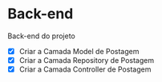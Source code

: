 # Back-end
Back-end do projeto
- [x] Criar a Camada Model de Postagem
- [x] Criar a Camada Repository de Postagem 
- [x] Criar a Camada Controller de Postagem
